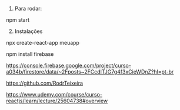 1) Para rodar:

npm start

2) Instalações

npx create-react-app meuapp

npm install firebase

https://console.firebase.google.com/project/curso-a034b/firestore/data/~2Fposts~2FCcdITJG7g4f3xCieWDnZ?hl=pt-br

https://github.com/RodrTeixeira

https://www.udemy.com/course/curso-reactjs/learn/lecture/25604738#overview